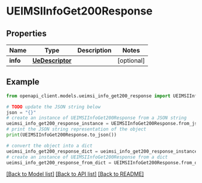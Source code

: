 # UEIMSIInfoGet200Response


## Properties

Name | Type | Description | Notes
------------ | ------------- | ------------- | -------------
**info** | [**UeDescriptor**](UeDescriptor.md) |  | [optional] 

## Example

```python
from openapi_client.models.ueimsi_info_get200_response import UEIMSIInfoGet200Response

# TODO update the JSON string below
json = "{}"
# create an instance of UEIMSIInfoGet200Response from a JSON string
ueimsi_info_get200_response_instance = UEIMSIInfoGet200Response.from_json(json)
# print the JSON string representation of the object
print(UEIMSIInfoGet200Response.to_json())

# convert the object into a dict
ueimsi_info_get200_response_dict = ueimsi_info_get200_response_instance.to_dict()
# create an instance of UEIMSIInfoGet200Response from a dict
ueimsi_info_get200_response_from_dict = UEIMSIInfoGet200Response.from_dict(ueimsi_info_get200_response_dict)
```
[[Back to Model list]](../README.md#documentation-for-models) [[Back to API list]](../README.md#documentation-for-api-endpoints) [[Back to README]](../README.md)


